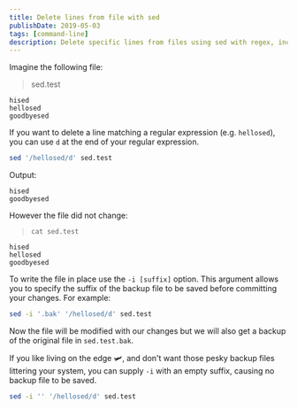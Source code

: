 ```yaml
---
title: Delete lines from file with sed
publishDate: 2019-05-03
tags: [command-line]
description: Delete specific lines from files using sed with regex, including in-place editing and backup options.
---
```


Imagine the following file:

> sed.test

```
hised
hellosed
goodbyesed
```

If you want to delete a line matching a regular expression (e.g. `hellosed`), you can use `d` at the end of your regular expression.

```bash
sed '/hellosed/d' sed.test
```

Output:


```
hised
goodbyesed
```

However the file did not change:


> `cat sed.test`

```
hised
hellosed
goodbyesed
```

To write the file in place use the `-i [suffix]` option. This argument allows you to specify the suffix of the backup file to be saved before committing your changes. For example:


```bash
sed -i '.bak' '/hellosed/d' sed.test
```

Now the file will be modified with our changes but we will also get a backup of the original file in   `sed.test.bak`.

If you like living on the edge 🛩, and don't want those pesky backup files littering your system, you can supply `-i` with an empty suffix, causing no backup file to be saved.

```bash
sed -i '' '/hellosed/d' sed.test
```